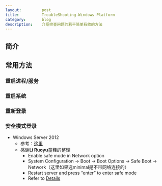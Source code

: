 ```yaml
---
layout:         post
title:          TroubleShooting-Windows Platform
category:       blog
description:    介绍排查问题的若干简单有效的方法
---
```


## 简介

## 常用方法

### 重启进程/服务

### 重启系统

### 重新登录

### 安全模式登录

- Windows Server 2012
	- 参考：[这里](http://www.isunshare.com/windows-2012/boot-windows-server-2012-in-safe-mode.html)
	- 感谢**Li Ruoyu**童鞋的整理
		- Enable safe mode in Network option
		- System Configuration -> Boot -> Boot Options -> Safe Boot -> Network（这里如果选minimal是不带网络连接的）
		- Restart server and press “enter” to enter safe mode 
		- Refer to [Details](http://7xudfs.com1.z0.glb.clouddn.com/0f411cda89af489da677eaec9d2e3a5f-SafeModeNetworkTest.docx)